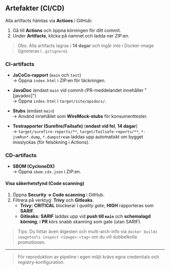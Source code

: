 ## Artefakter (CI/CD)

Alla artifacts hämtas via **Actions** i GitHub:

1. Gå till **Actions** och öppna körningen för ditt commit.
2. Under **Artifacts**, klicka på namnet och ladda ner ZIP:en.

> Obs: Alla artifacts lagras i **14 dagar** och ingår inte i Docker-image (ignoreras i `.gitignore`).

### CI-artifacts

- **JaCoCo-rapport** (`main` och `test`)  
  → Öppna `index.html` i ZIP:en för täckningen.

- **JavaDoc** (endast `main` vid commit-/PR-meddelandet innehåller "[javadoc]")  
  → Öppna `index.html` i `target/site/apidocs/`.

- **Stubs** (endast `main`)  
  → Använd innehållet som **WireMock-stubs** för konsumenttester.

- **Testrapporter (Surefire/Failsafe)** (**endast vid fel**, **14 dagar**)  
  → `target/surefire-reports/**`, `target/failsafe-reports/**`, `*-jvmRun*.dump`, `*.dumpstream` laddas upp automatiskt om bygget misslyckas (för felsökning i Actions).

### CD-artifacts

- **SBOM (CycloneDX)**  
  → Öppna `sbom.cdx.json` i ZIP:en.

#### Visa säkerhetsfynd (Code scanning)

1. Öppna **Security → Code scanning** i GitHub.
2. Filtrera på verktyg: **Trivy** och **Gitleaks**.
    - **Trivy:** **CRITICAL** blockerar i *quality gate*; **HIGH** rapporteras som **SARIF**.
    - **Gitleaks:** **SARIF** laddas upp vid **push till `main`** och **schemalagd körning**; i **PR** körs snabb skanning som gate (utan SARIF).

> Tips: Du hittar även digesten och multi-arch-info via `docker buildx imagetools inspect <image>:<tag>` om du vill dubbelkolla promotionen.

---

> För reproduktion av pipeline i egen miljö krävs egna credentials och registry-konfiguration.